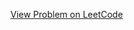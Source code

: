 [View Problem on LeetCode](https://leetcode.com/problems/minimum-number-of-operations-to-move-all-balls-to-each-box/)